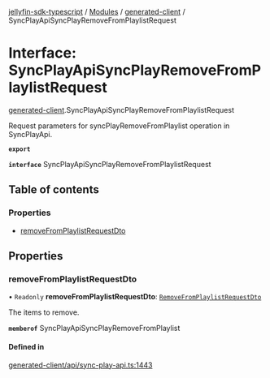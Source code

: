 [jellyfin-sdk-typescript](../README.md) / [Modules](../modules.md) / [generated-client](../modules/generated_client.md) / SyncPlayApiSyncPlayRemoveFromPlaylistRequest

# Interface: SyncPlayApiSyncPlayRemoveFromPlaylistRequest

[generated-client](../modules/generated_client.md).SyncPlayApiSyncPlayRemoveFromPlaylistRequest

Request parameters for syncPlayRemoveFromPlaylist operation in SyncPlayApi.

**`export`**

**`interface`** SyncPlayApiSyncPlayRemoveFromPlaylistRequest

## Table of contents

### Properties

- [removeFromPlaylistRequestDto](generated_client.SyncPlayApiSyncPlayRemoveFromPlaylistRequest.md#removefromplaylistrequestdto)

## Properties

### removeFromPlaylistRequestDto

• `Readonly` **removeFromPlaylistRequestDto**: [`RemoveFromPlaylistRequestDto`](generated_client.RemoveFromPlaylistRequestDto.md)

The items to remove.

**`memberof`** SyncPlayApiSyncPlayRemoveFromPlaylist

#### Defined in

[generated-client/api/sync-play-api.ts:1443](https://github.com/thornbill/jellyfin-sdk-typescript/blob/350a9a5/src/generated-client/api/sync-play-api.ts#L1443)
